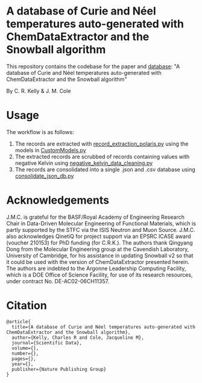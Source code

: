 # A database of Curie and Néel temperatures auto-generated with ChemDataExtractor and the Snowball algorithm 

This repository contains the codebase for the paper and [database](https://doi.org/10.6084/m9.figshare.29559686): "A database of Curie and Néel temperatures auto-generated with ChemDataExtractor and the Snowball algorithm" 

By C. R. Kelly & J. M. Cole

# Usage
The workflow is as follows:

1. The records are extracted with [record_extraction_polaris.py](/record_extraction_polaris.py) using the models in [CustomModels.py](/CustomModels.py)
2. The extracted records are scrubbed of records containing values with negative Kelvin using [negative_kelvin_data_cleaning.py](/negative_kelvin_data_cleaning.py)
3. The records are consolidated into a single .json and .csv database using [consolidate_json_db.py](/consolidate_json_db.py)

# Acknowledgements

J.M.C. is grateful for the BASF/Royal Academy of Engineering Research Chair in Data-Driven Molecular Engineering of Functional Materials, which is partly supported by the STFC via the ISIS Neutron and Muon Source. J.M.C. also acknowledges QinetiQ for project support via an EPSRC ICASE award (voucher 210153) for PhD funding (for C.R.K.). The authors thank Qingyang Dong from the Molecular Engineering group at the Cavendish Laboratory, University of Cambridge, for his assistance in updating Snowball v2 so that it could be used with the version of ChemDataExtractor presented herein. The authors are indebted to the Argonne Leadership Computing Facility, which is a DOE Office of Science Facility, for use of its research resources, under contract No. DE-AC02-06CH11357.

# Citation
```
@article{  
  title={A database of Curie and Néel temperatures auto-generated with ChemDataExtractor and the Snowball algorithm},  
  author={Kelly, Charles R and Cole, Jacqueline M},  
  journal={Scientific Data},  
  volume={},  
  number={},  
  pages={},  
  year={},  
  publisher={Nature Publishing Group}  
}
```
